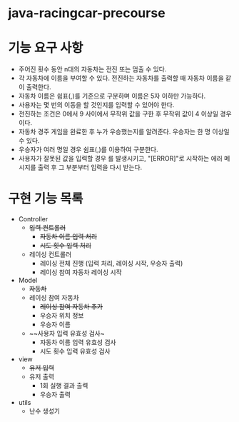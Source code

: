 # java-racingcar-precourse

# 기능 요구 사항
- 주어진 횟수 동안 n대의 자동차는 전진 또는 멈출 수 있다.
- 각 자동차에 이름을 부여할 수 있다. 전진하는 자동차를 출력할 때 자동차 이름을 같이 출력한다.
- 자동차 이름은 쉼표(,)를 기준으로 구분하며 이름은 5자 이하만 가능하다.
- 사용자는 몇 번의 이동을 할 것인지를 입력할 수 있어야 한다.
- 전진하는 조건은 0에서 9 사이에서 무작위 값을 구한 후 무작위 값이 4 이상일 경우이다.
- 자동차 경주 게임을 완료한 후 누가 우승했는지를 알려준다. 우승자는 한 명 이상일 수 있다.
- 우승자가 여러 명일 경우 쉼표(,)를 이용하여 구분한다.
- 사용자가 잘못된 값을 입력할 경우 를 발생시키고, "[ERROR]"로 시작하는 에러 메시지를 출력 후 그 부분부터 입력을 다시 받는다. 

# 구현 기능 목록
- Controller
  - ~~입력 컨트롤러~~
    - ~~자동차 이름 입력 처리~~
    - ~~시도 횟수 입력 처리~~
  - 레이싱 컨트롤러
    - 레이싱 전체 진행 (입력 처리, 레이싱 시작, 우승자 출력)
    - 레이싱 참여 자동차 레이싱 시작
- Model
  - ~~자동차~~
  - 레이싱 참여 자동차
    - ~~레이싱 참여 자동차 추가~~
    - 우승자 위치 정보
    - 우승자 이름
  - ~~사용자 입력 유효성 검사~
    - 자동차 이름 입력 유효성 검사
    - 시도 횟수 입력 유효성 검사
- view
  - ~~유저 입력~~
  - 유저 출력
    - 1회 실행 결과 출력
    - 우승자 출력
- utils
  - 난수 생성기
